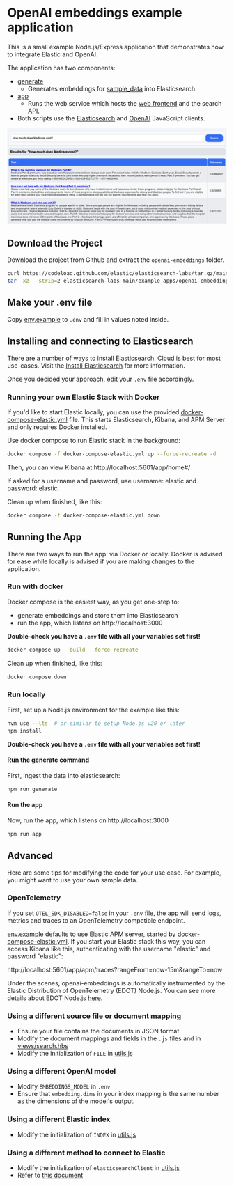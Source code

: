 # OpenAI embeddings example application

This is a small example Node.js/Express application that demonstrates how to
integrate Elastic and OpenAI.

The application has two components:
* [generate](generate_embeddings.js)
  * Generates embeddings for [sample_data](sample_data/medicare.json) into
    Elasticsearch.
* [app](search_app.js)
  * Runs the web service which hosts the [web frontend](views) and the
    search API.
* Both scripts use the [Elasticsearch](https://github.com/elastic/elasticsearch-js) and [OpenAI](https://github.com/openai/openai-node) JavaScript clients.

![Screenshot of the sample app](./app-demo.png)

## Download the Project

Download the project from Github and extract the `openai-embeddings` folder.

```bash
curl https://codeload.github.com/elastic/elasticsearch-labs/tar.gz/main | \
tar -xz --strip=2 elasticsearch-labs-main/example-apps/openai-embeddings
```

## Make your .env file

Copy [env.example](env.example) to `.env` and fill in values noted inside.

## Installing and connecting to Elasticsearch

There are a number of ways to install Elasticsearch. Cloud is best for most
use-cases. Visit the [Install Elasticsearch](https://www.elastic.co/search-labs/tutorials/install-elasticsearch) for more information.

Once you decided your approach, edit your `.env` file accordingly.

### Running your own Elastic Stack with Docker

If you'd like to start Elastic locally, you can use the provided
[docker-compose-elastic.yml](docker-compose-elastic.yml) file. This starts
Elasticsearch, Kibana, and APM Server and only requires Docker installed.

Use docker compose to run Elastic stack in the background:

```bash
docker compose -f docker-compose-elastic.yml up --force-recreate -d
```

Then, you can view Kibana at http://localhost:5601/app/home#/

If asked for a username and password, use username: elastic and password: elastic.

Clean up when finished, like this:

```bash
docker compose -f docker-compose-elastic.yml down
```

## Running the App

There are two ways to run the app: via Docker or locally. Docker is advised for
ease while locally is advised if you are making changes to the application.

### Run with docker

Docker compose is the easiest way, as you get one-step to:
* generate embeddings and store them into Elasticsearch
* run the app, which listens on http://localhost:3000

**Double-check you have a `.env` file with all your variables set first!**

```bash
docker compose up --build --force-recreate
```

Clean up when finished, like this:

```bash
docker compose down
```

### Run locally

First, set up a Node.js environment for the example like this:

```bash
nvm use --lts  # or similar to setup Node.js v20 or later
npm install
```

**Double-check you have a `.env` file with all your variables set first!**

#### Run the generate command

First, ingest the data into elasticsearch:
```bash
npm run generate
```

#### Run the app

Now, run the app, which listens on http://localhost:3000
```bash
npm run app
```

## Advanced

Here are some tips for modifying the code for your use case. For example, you
might want to use your own sample data.

### OpenTelemetry

If you set `OTEL_SDK_DISABLED=false` in your `.env` file, the app will send
logs, metrics and traces to an OpenTelemetry compatible endpoint.

[env.example](env.example) defaults to use Elastic APM server, started by
[docker-compose-elastic.yml](docker-compose-elastic.yml). If you start your
Elastic stack this way, you can access Kibana like this, authenticating with
the username "elastic" and password "elastic":

http://localhost:5601/app/apm/traces?rangeFrom=now-15m&rangeTo=now

Under the scenes, openai-embeddings is automatically instrumented by the Elastic
Distribution of OpenTelemetry (EDOT) Node.js. You can see more details about
EDOT Node.js [here](https://github.com/elastic/elastic-otel-node).

### Using a different source file or document mapping

- Ensure your file contains the documents in JSON format
- Modify the document mappings and fields in the `.js` files and in [views/search.hbs](views/search.hbs)
- Modify the initialization of `FILE` in [utils.js](utils.js)

### Using a different OpenAI model

- Modify `EMBEDDINGS_MODEL` in `.env`
- Ensure that `embedding.dims` in your index mapping is the same number as the dimensions of the model's output.

### Using a different Elastic index

- Modify the initialization of `INDEX` in [utils.js](utils.js)

### Using a different method to connect to Elastic

- Modify the initialization of `elasticsearchClient` in [utils.js](utils.js)
- Refer to [this document](https://www.elastic.co/guide/en/elasticsearch/client/javascript-api/current/client-connecting.html)
